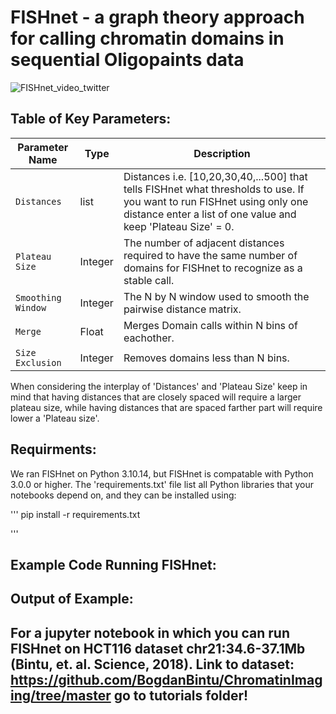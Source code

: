 # FISHnet - a graph theory approach for calling chromatin domains in sequential Oligopaints data

![FISHnet_video_twitter](https://github.com/user-attachments/assets/e5f2aff0-ad25-4568-83d6-3082c8dc7f60)


## Table of Key Parameters:

| Parameter Name  | Type | Description |
| ------------- | ------------- |  ------------- |
| `Distances`  |  list | Distances i.e. [10,20,30,40,...500] that tells FISHnet what thresholds to use. If you want to run FISHnet using only one distance enter a list of one value and keep 'Plateau Size' = 0.|
| `Plateau Size` | Integer  | The number of adjacent distances required to have the same number of domains for FISHnet to recognize as a stable call. |
| `Smoothing Window`  | Integer  |  The N by N window used to smooth the pairwise distance matrix.  |
| `Merge`  |  Float | Merges Domain calls within N bins of eachother.   |
| `Size Exclusion`  | Integer | Removes domains less than N bins. |

When considering the interplay of 'Distances' and 'Plateau Size' keep in mind that having distances that are closely spaced will require a larger plateau size, while having distances that are spaced farther part will require lower a 'Plateau size'.


## Requirments:

We ran FISHnet on Python 3.10.14, but FISHnet is compatable with Python 3.0.0 or higher. The 'requirements.txt' file list all Python libraries that your notebooks depend on, and they can be installed using:

'''
pip install -r requirements.txt

'''





## Example Code Running FISHnet:




## Output of Example:




## For a jupyter notebook in which you can run FISHnet on HCT116 dataset chr21:34.6-37.1Mb (Bintu, et. al. Science, 2018). Link to dataset: https://github.com/BogdanBintu/ChromatinImaging/tree/master go to tutorials folder! 

